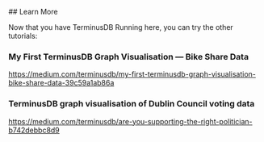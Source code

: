## Learn More

Now that you have TerminusDB Running here, you can try the other tutorials:

### My First TerminusDB Graph Visualisation — Bike Share Data
https://medium.com/terminusdb/my-first-terminusdb-graph-visualisation-bike-share-data-39c59a1ab86a

### TerminusDB graph visualisation of Dublin Council voting data 
https://medium.com/terminusdb/are-you-supporting-the-right-politician-b742debbc8d9
